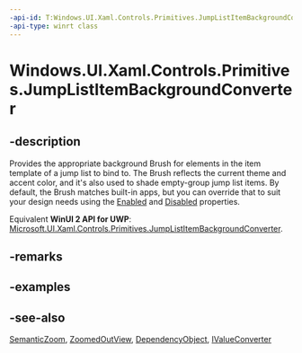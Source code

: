 ```yaml
---
-api-id: T:Windows.UI.Xaml.Controls.Primitives.JumpListItemBackgroundConverter
-api-type: winrt class
---
```


<!-- Class syntax.
public class JumpListItemBackgroundConverter : Windows.UI.Xaml.DependencyObject, Windows.UI.Xaml.Controls.Primitives.IJumpListItemBackgroundConverter, Windows.UI.Xaml.Data.IValueConverter
-->

# Windows.UI.Xaml.Controls.Primitives.JumpListItemBackgroundConverter

## -description
Provides the appropriate background Brush for elements in the item template of a jump list to bind to. The Brush reflects the current theme and accent color, and it's also used to shade empty-group jump list items. By default, the Brush matches built-in apps, but you can override that to suit your design needs using the [Enabled](jumplistitembackgroundconverter_enabled.md) and [Disabled](jumplistitembackgroundconverter_disabled.md) properties.

Equivalent **WinUI 2 API for UWP**: [Microsoft.UI.Xaml.Controls.Primitives.JumpListItemBackgroundConverter](/windows/winui/api/microsoft.ui.xaml.controls.primitives.jumplistitembackgroundconverter).

## -remarks

## -examples

## -see-also
[SemanticZoom](../windows.ui.xaml.controls/semanticzoom.md), [ZoomedOutView](../windows.ui.xaml.controls/semanticzoom_zoomedoutview.md), [DependencyObject](../windows.ui.xaml/dependencyobject.md), [IValueConverter](../windows.ui.xaml.data/ivalueconverter.md)
